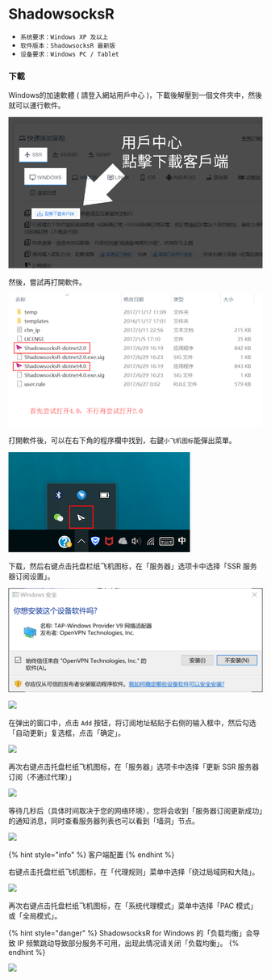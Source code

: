 # ShadowsocksR

* `系统要求：Windows XP 及以上`
* `软件版本：ShadowsocksR 最新版`
* `设备要求：Windows PC / Tablet`

### 下載

Windows的加速軟體 \( 請登入網站用戶中心 \)，下載後解壓到一個文件夾中，然後就可以運行軟件。

![](../../.gitbook/assets/c_win_1.jpg)

然後，嘗試再打開軟件。

![](../../.gitbook/assets/windows-ssr-1.png)

 打開軟件後，可以在右下角的程序欄中找到，右鍵`小飞机图标`能彈出菜單。

![](../../.gitbook/assets/windows-ssr-2.png)

下载，然后右键点击托盘栏纸飞机图标，在「服务器」选项卡中选择「SSR 服务器订阅设置」。

![](../../.gitbook/assets/jr6l9.png)

![](https://github.com/BrownRhined/HelpDocument/tree/603d2bd5d2643d4ceb2b12057796a97fc2d1df78/.gitbook/assets/windows1.png)

在弹出的窗口中，点击 `Add` 按钮，将订阅地址粘贴于右侧的输入框中，然后勾选「自动更新」复选框，点击「确定」。

![](https://github.com/BrownRhined/HelpDocument/tree/603d2bd5d2643d4ceb2b12057796a97fc2d1df78/.gitbook/assets/windows3.jpg)

再次右键点击托盘栏纸飞机图标，在「服务器」选项卡中选择「更新 SSR 服务器订阅（不通过代理）」

![](https://github.com/BrownRhined/HelpDocument/tree/603d2bd5d2643d4ceb2b12057796a97fc2d1df78/.gitbook/assets/ssr-windows-7.png)

等待几秒后（具体时间取决于您的网络环境），您将会收到「服务器订阅更新成功」的通知消息，同时查看服务器列表也可以看到「墙洞」节点。

![](https://github.com/BrownRhined/HelpDocument/tree/603d2bd5d2643d4ceb2b12057796a97fc2d1df78/.gitbook/assets/windows4.png)

{% hint style="info" %}
客户端配置
{% endhint %}

右键点击托盘栏纸飞机图标，在「代理规则」菜单中选择「绕过局域网和大陆」。

![](https://github.com/BrownRhined/HelpDocument/tree/603d2bd5d2643d4ceb2b12057796a97fc2d1df78/.gitbook/assets/ssr-windows-9.png)

再次右键点击托盘栏纸飞机图标，在「系统代理模式」菜单中选择「PAC 模式」或「全局模式」。



{% hint style="danger" %}
ShadowsocksR for Windows 的「负载均衡」会导致 IP 频繁跳动导致部分服务不可用，出现此情况请关闭「负载均衡」。
{% endhint %}

![](https://github.com/BrownRhined/HelpDocument/tree/603d2bd5d2643d4ceb2b12057796a97fc2d1df78/.gitbook/assets/ssr-windows-10.png)

